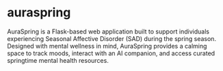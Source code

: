 # auraspring
AuraSpring is a Flask-based web application built to support individuals experiencing Seasonal Affective Disorder (SAD) during the spring season. Designed with mental wellness in mind, AuraSpring provides a calming space to track moods, interact with an AI companion, and access curated springtime mental health resources.
